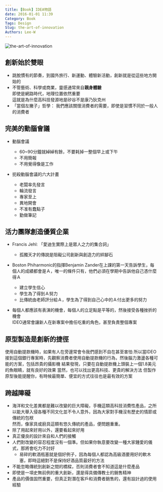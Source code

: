 ```yaml
---
title: [Book] IDEA物語
date: 2016-01-01 11:39
Category: Book
Tags: Design
Slug: the-art-of-innovation
Authors: Lee-W
---
```


![the-art-of-innovation](http://im1.book.com.tw/image/getImage?i=http://www.books.com.tw/img/001/018/29/0010182963.jpg&v=3c3d169c&w=348&h=348)

<!--more-->

## 創新始於雙眼

- 跳脫慣有的節奏，到國外旅行、新運動、體驗新活動，創新就是從這些地方開始的
- 不管藝術、科學或商業，靈感通常來自**親身體驗**  
  即使是網路時代，地理位置依然重要  
  這就是為什麼高科技發源地是矽谷不是康乃狄克州  
- 「當個左撇子」哲學： 我們應該關懷消費者的需要，即使是習慣不同於一般人的消費者

## 完美的動腦會議
- 動腦會議
	- 60~90分鐘就綽綽有餘，不要耗掉一整個早上或下午
	- 不用簡報
	- 不用覺得像是工作

- 扼殺動腦會議的六大計畫
	- 老闆率先發言
	- 輪流發言
	- 專家至上
	- 異地開會
	- 不准有蠢點子
	- 勤做筆記

## 活力團隊創造優質企業
- Francis Jehl: 「愛迪生實際上是眾人之力的集合詞」 
	- 孤獨天才的傳說是阻礙公司創新與創造力的絆腳石

- Boston Phiharmonic的指揮Benjamin Zander在上課的第一天告訴學生，每個人的成績都會是Ａ，唯一的條件只有，他們必須在學期中告訴他自己憑什麼得Ａ
	- 建立學生信心
	- 學生為了得到Ａ努力
	- 比傳統由老師評分給Ａ，學生為了得到自己心中的Ａ付出更多的努力

- 每個人都應該有表演的機會，每個人的立足點是平等的，然後接受各種挫折的機會  
  IDEO通常會讓新人在新專案中擔任吃重的角色，甚至負責整個專案  

## 原型製造是創新的捷徑
使用自動提款機時，如果有人在旁邊常會令我們感到不自在甚至害怕
所以當IDEO接到這個銀行專案時，先觀察消費者使用自動提款機的行為，然後腦力激盪各種可能的方案，包括昂貴的攝影機
結果發現，只要在自動提款機上頭裝上一個1.8美元的魚眼睛，就有良好的效果
當然，也可以找出更高科技、更貴的解決方法
但製作原型後能提醒你，有時候最簡單、便宜的方式往往也是最有效的方案

## 跨越障礙
- 海洋和文化差異都是難以改變的巨大障礙，手機這類高科技消費性產品，之所以能大舉入侵各種不同文化並不令人意外，因為大家對手機沒有歷史的情節或傳統的包袱  
  然而，像家具或廚具這類有悠久傳統的產品，便問題重重。
- 除了用起來好用以外，還要看起來好用
- 真正優良的設計來自和人們的接觸
- 人們對改變的容忍程度沒有一個準。但如果你執意要改變一種大家鍾愛的儀式，那將會吃力不討好
	- 易碎的軟酒瓶塞就是個好例子，因為每個人都認為高級酒要用好的軟木塞，即時這絕對不是保持好酒品質最好的方法
- 不能忽略傳統到創新之間的橋樑，否則消費者會不知道這是什麼產品
- 即使是一項史無前例的重大創新，還是得具備傳教士的銷售精神
- 產品的價值固然重要，但真正對潛在客戶和消費者銷售的，還有設計過的使用經驗